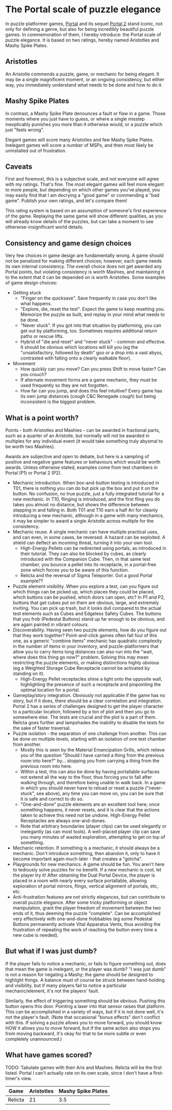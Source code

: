 # The Portal scale of puzzle elegance

In puzzle platformer games, [Portal](https://store.steampowered.com/app/400/Portal/)
and its sequel [Portal 2](https://store.steampowered.com/app/620/Portal_2/) stand
iconic, not only for defining a genre, but also for being incredibly beautiful puzzle
games. In commemoration of them, I hereby introduce: the Portal scale of puzzle
elegance. It is based on two ratings, hereby named Aristotles and Mashy Spike Plates.

## Aristotles

An Aristotle commends a puzzle, game, or mechanic for being elegant. It may be a
single magnificent moment, or an ongoing consistency, but either way, you immediately
understand what needs to be done and how to do it.

## Mashy Spike Plates

In contrast, a Mashy Spike Plate denounces a fault or flaw in a game. Those moments
where you just have to guess, or where a single misstep inexplicably punishes you
more than it otherwise would, or a puzzle which just "feels wrong".

Elegant games will score many Aristotles and few Mashy Spike Plates. Inelegant games
will score a number of MSPs, and then most likely be uninstalled out of frustration.

## Caveats

First and foremost, this is a subjective scale, and not everyone will agree with my
ratings. That's fine. The most elegant games will feel more elegant to more people,
but depending on which other games you've played, you may easily find that I am
decrying a "good game" or commending a "bad game". Publish your own ratings, and
let's compare them!

This rating system is based on an assumption of someone's first experience of the
game. Replaying the same game will show different qualities, as you will already
know details of the puzzles, but can take a moment to see otherwise-insignificant
world details.

## Consistency and game design choices

Very few choices in game design are fundamentally wrong. A game should not be
penalized for making different choices; however, each game needs its own internal
consistency. The overall choice does not get awarded any Portal points, but
violating consistency is worth Mashies, and maintaining it to the extent that it
can be depended on is worth Aristotles. Some examples of game design choices:

* Getting stuck
  - "Finger on the quicksave". Save frequently in case you don't like what happens.
  - "Explore, die, reset the test". Expect the game to keep resetting you. Memorize
    the puzzle as built, and replay in your mind what needs to be done.
  - "Never stuck". If you got into that situation by platforming, you can get out
    by platforming, too. Sometimes requires additional return paths or rescue lifts.
  - Hybrid of "die and reset" and "never stuck" - common and effective. It should
    be obvious which locations will kill you (eg the "unsatisfactory, followed by
    death" goo or a drop into a vast abyss, contrasted with falling onto a clearly
    walkable floor).
* Movement
  - How quickly can you move? Can you press Shift to move faster? Can you crouch?
  - If alternate movement forms are a game mechanic, they must be used frequently
    so they are not forgotten.
  - How far can you jump, and does this feel intuitive? Every game has its own
    jump distances (*cough* C&C Renegade *cough*) but being inconsistent is the
    biggest problem.

## What is a point worth?

Points - both Aristotles and Mashies - can be awarded in fractional parts, such as
a quarter of an Aristotle, but normally will not be awarded in multiples for any
individual event (it would take something truly abysmal to be worth two Mashies).

Awards are subjective and open to debate, but here is a sampling of positive and
negative game features or behaviours which would be worth awards. Unless otherwise
stated, examples come from test chambers in Portal (P1) or Portal 2 (P2).

* Mechanic introduction. When box-and-button testing is introduced in T01, there is
  nothing you can do but pick up the box and put it on the button. No confusion, no
  true puzzle, just a fully integrated tutorial for a new mechanic. In T10, flinging
  is introduced, and the first fling you do takes you almost no distance, but shows
  the difference between stepping in and falling in. Both T01 and T10 earn a half Ari
  for cleanly introducing a new mechanic, although in a game with many mechanics, it
  may be simpler to award a single Aristotle across multiple for the consistency.
* Mechanic reuse. A single mechanic can have multiple practical uses, and can even,
  in some cases, be reversed. A hazard can be exploited. A shield can deflect an
  incoming threat, turning it into your own tool.
  - High-Energy Pellets can be redirected using portals, as introduced in their
    tutorial. They can also be blocked by cubes, as clearly introduced with the
    Companion Cube. Then, in that same test chamber, you bounce a pellet into its
    receptacle, in a portal-free zone which forces you to be aware of this function.
  - Relicta and the reversal of Sigma Teleporter. Got a good Portal example??
* Puzzle element visibility. When you explore a test, can you figure out which things
  can be picked up, which places they could be placed, which buttons can be pushed,
  which doors can open, etc? In P1 and P2, buttons that get cubes put on them are
  obvious, large, and extremely inviting. You can pick up trash, but it looks dull
  compared to the actual test elements such as Cubes and Edgeless Safety Cubes. The
  buttons that you frob (Pedestal Buttons) stand up far enough to be obvious, and
  are again painted in vibrant colours.
* Discoverability. Having seen two puzzle elements, how do you figure out that they
  work together? Point-and-click games often fall foul of this one, as a generic
  "combine items" mechanic has quadratic complexity in the number of items in your
  inventory, and puzzle-platformers that allow you to carry items long distances
  can also run into the "wait, where does this thing go now?" problem. Solving this
  may mean restricting the puzzle elements, or making distinctions highly obvious
  (eg a Weighted Storage Cube Receptacle cannot be activated by standing on it).
  - High-Energy Pellet receptacles shine a light onto the opposite wall, highlighting
    the presence of such a receptacle and pinpointing the optimal location for a
    portal.
* Gameplay/story integration. Obviously not applicable if the game has no story, but
  if it does, there should be a clear correlation and integration. Portal 2 has a
  series of challenges designed to get the player character to a particular location,
  followed by a ton of plot and then you go to somewhere else. The tests are crucial
  and the plot is a part of them. Relicta goes further and lampshades the inability
  to disable the tests for the sake of faster traversal.
* Puzzle isolation - the separation of one challenge from another. This can be done
  on multiple levels, starting with an isolation of one test chamber from another.
  - Mostly this is seen by the Material Emancipation Grills, which relieve you of the
    question "Should I have carried a thing from the previous room into here?" by...
    stopping you from carrying a thing from the previous room into here.
  - Within a test, this can also be done by having portallable surfaces not extend
    all the way to the floor, thus forcing you to fall after walking through, and
    therefore being unable to walk back. In a game in which you should never have to
    reload or reset a puzzle ("never-stuck", see above), any time you can move on,
    you can be sure that it is safe and correct to do so.
  - "One-and-done" puzzle elements are an excellent tool here; once something happens,
    it never resets, and it is clear that the actions taken to achieve this need not
    be undone. High-Energy Pellet Receptacles are always one-and-dones.
  - Note that arbitrary boundaries (player clips) can be used elegantly or inelegantly
    (as can most tools). A well-placed player clip can save you many minutes of
    wasted exploration, attempting to get on top of something.
* Mechanic retention. If something is a mechanic, it should always be a mechanic.
  Don't introduce something, then abandon it, only to have it become important again
  much later - that creates a "gotcha".
* Playgrounds for new mechanics. A game should be fun. You aren't here to tediously
  solve puzzles for no benefit. If a new mechanic is cool, let the player try it!
  After obtaining the Dual Portal Device, the player is placed in a room with nearly
  every surface portallable, allowing exploration of portal mirrors, flings, vertical
  alignment of portals, etc, etc.
* Anti-frustration features are not strictly elegances, but can contribute to overall
  puzzle elegance. After some tricky platforming or object manipulation, grant the
  player freedom of movement between the two ends of it, thus deeming the puzzle
  "complete". Can be accomplished very effectively with one-and-done frobbables (eg
  some Pedestal Buttons permanently activate Vital Apparatus Vents, thus avoiding
  the frustration of repeating the work of reaching the button every time a new cube
  is needed).

## But what if I was just dumb?

If the player fails to notice a mechanic, or fails to figure something out, does that
mean the game is inelegant, or the player was dumb? "I was just dumb" is not a reason
for negating a Mashy; the game should be designed to highlight things. A balance must
of course be struck between hand-holding and visibility, but if many players fail to
notice a particular mechanic/element, it's not the players' fault.

Similarly, the effect of triggering something should be obvious. Pushing this button
opens this door. Pointing a laser into that sensor raises that platform. This can be
accomplished in a variety of ways, but if it is not done well, it's not the player's
fault. (Note that occasional "bonus effects" don't conflict with this. If solving a
puzzle allows you to move forward, you should know HOW it allows you to move forward,
but if the same action also stops you from moving backward, it's okay for that to be
more subtle or even completely unannounced.)

## What have games scored?

TODO: Tabulate games with their Aris and Mashies. Relicta will be the first listed.
Portal I can't actually rate on its own scale, since I don't have a first-timer's view.

Game    | Aristotles | Mashy Spike Plates
--------|------------|-------------------
Relicta | 21         | 3.5
